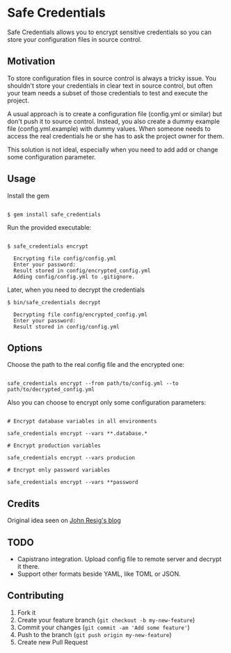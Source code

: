 # Safe Credentials

Safe Credentials allows you to encrypt sensitive credentials so you can
store your configuration files in source control.

## Motivation

To store configuration files in source control is always a tricky issue. You shouldn't
store your credentials in clear text in source control, but often your team needs a subset
of those credentials to test and execute the project.

A usual approach is to create a configuration file (config.yml or similar) but don't push it
to source control. Instead, you also create a dummy example file (config.yml.example) with dummy
values. When someone needs to access the real credentials he or she has to ask the project owner
for them.

This solution is not ideal, especially when you need to add add or change some configuration
parameter.

## Usage

Install the gem

```shell

$ gem install safe_credentials

```

Run the provided executable:

```shell

$ safe_credentials encrypt

  Encrypting file config/config.yml
  Enter your password:
  Result stored in config/encrypted_config.yml
  Adding config/config.yml to .gitignore.

```

Later, when you need to decrypt the credentials

```shell
$ bin/safe_credentials decrypt

  Decrypting file config/encrypted_config.yml
  Enter your password:
  Result stored in config/config.yml

```

## Options

Choose the path to the real config file and the encrypted one:

```shell

safe_credentials encrypt --from path/to/config.yml --to path/to/decrypted_config.yml

```

Also you can choose to encrypt only some configuration parameters:

```shell

# Encrypt database variables in all environments

safe_credentials encrypt --vars **.database.*

# Encrypt production variables

safe_credentials encrypt --vars producion

# Encrypt only password variables

safe_credentials encrypt --vars **password

```

## Credits

Original idea seen on [John Resig's blog](http://ejohn.org/blog/keeping-passwords-in-source-control/)

## TODO

* Capistrano integration. Upload config file to remote server and decrypt it there.
* Support other formats beside YAML, like TOML or JSON.

## Contributing

1. Fork it
2. Create your feature branch (`git checkout -b my-new-feature`)
3. Commit your changes (`git commit -am 'Add some feature'`)
4. Push to the branch (`git push origin my-new-feature`)
5. Create new Pull Request

